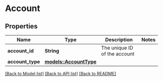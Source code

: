 # Account

## Properties

Name | Type | Description | Notes
------------ | ------------- | ------------- | -------------
**account_id** | **String** | The unique ID of the account | 
**account_type** | [**models::AccountType**](AccountType.md) |  | 

[[Back to Model list]](../README.md#documentation-for-models) [[Back to API list]](../README.md#documentation-for-api-endpoints) [[Back to README]](../README.md)


